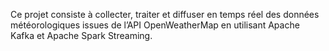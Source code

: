 Ce projet consiste à collecter, traiter et diffuser en temps réel des données météorologiques issues de l’API OpenWeatherMap en utilisant Apache Kafka et Apache Spark Streaming.
